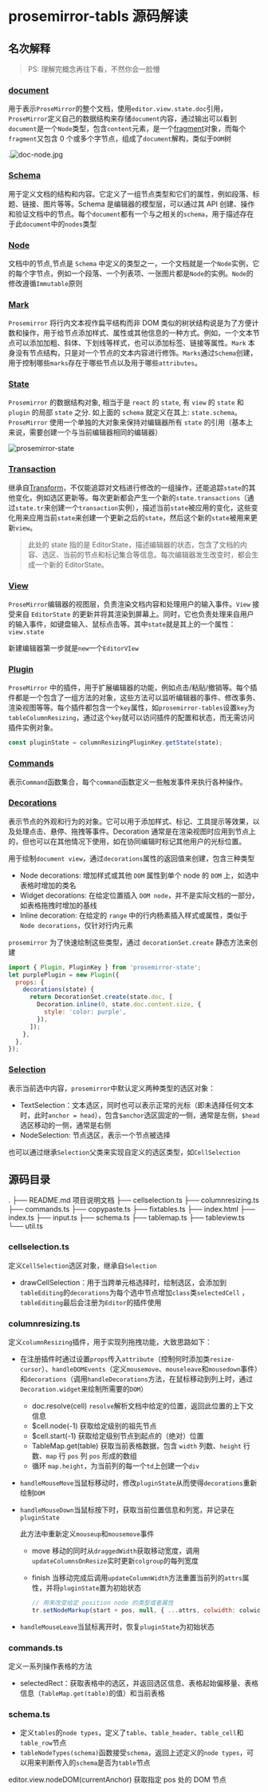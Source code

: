 # prosemirror-tabls 源码解读

## 名次解释

> PS: 理解完概念再往下看，不然你会一脸懵

### [document](https://prosemirror.net/docs/guide/#doc)

用于表示`ProseMirror`的整个文档，使用`editor.view.state.doc`引用，`ProseMirror`定义自己的数据结构来存储`document`内容，通过输出可以看到`document`是一个`Node`类型，包含`content`元素，是一个[fragment](https://prosemirror.xheldon.com/docs/ref/#model.Fragment)对象，而每个`fragment`又包含 0
个或多个字节点，组成了`document`解构，类似于`DOM`树

.![doc-node.jpg](./images/doc-node.jpg)

### [Schema](https://prosemirror.net/docs/guide/#schema)

用于定义文档的结构和内容。它定义了一组节点类型和它们的属性，例如段落、标题、链接、图片等等。Schema 是编辑器的模型层，可以通过其 API 创建、操作和验证文档中的节点。每个`document`都有一个与之相关的`schema`，用于描述存在于此`document`中的`nodes`类型

### [Node](https://prosemirror.net/docs/ref/#model.Node)

文档中的节点,节点是 `Schema` 中定义的类型之一，一个文档就是一个`Node`实例，它的每个字节点，例如一个段落、一个列表项、一张图片都是`Node`的实例。`Node`的修改遵循`Immutable`原则

### [Mark](https://prosemirror.net/docs/ref/#model.Mark)

`Prosemirror` 将行内文本视作扁平结构而非 DOM 类似的树状结构说是为了方便计数和操作，用于给节点添加样式、属性或其他信息的一种方式。例如，一个文本节点可以添加加粗、斜体、下划线等样式，也可以添加标签、链接等属性。`Mark` 本身没有节点结构，只是对一个节点的文本内容进行修饰。`Marks`通过`Schema`创建，用于控制哪些`marks`存在于哪些节点以及用于哪些`attributes`。

### [State](https://prosemirror.net/docs/guide/#state)

`Prosemirror` 的数据结构对象, 相当于是 `react` 的 `state`, 有 `view` 的 `state` 和 `plugin` 的局部 `state` 之分. 如上面的 `schema` 就定义在其上: `state.schema`。`ProseMirror` 使用一个单独的大对象来保持对编辑器所有 `state` 的引用（基本上来说，需要创建一个与当前编辑器相同的编辑器）

![prosemirror-state](./images/prosemirror-state.jpg)

### [Transaction](https://prosemirror.net/docs/guide/)

继承自[Transform](https://prosemirror.net/docs/guide/#transform)，不仅能追踪对文档进行修改的一组操作，还能追踪`state`的其他变化，例如选区更新等。每次更新都会产生一个新的`state.transactions`（通过`state.tr`来创建一个`transaction`实例），描述当前`state`被应用的变化，这些变化用来应用当前`state`来创建一个更新之后的`state`，然后这个新的`state`被用来更新`view`。

> 此处的 state 指的是 EditorState，描述编辑器的状态，包含了文档的内容、选区、当前的节点和标记集合等信息。每次编辑器发生改变时，都会生成一个新的 EditorState。

### [View](https://prosemirror.net/docs/guide/#view)

`ProseMirror`编辑器的视图层，负责渲染文档内容和处理用户的输入事件。`View` 接受来自 `EditorState` 的更新并将其渲染到屏幕上。同时，它也负责处理来自用户的输入事件，如键盘输入、鼠标点击等。其中`state`就是其上的一个属性：`view.state`

新建编辑器第一步就是`new`一个`EditorVIew`

### [Plugin](https://prosemirror.net/docs/ref/#state.Plugin_System)

`ProseMirror` 中的插件，用于扩展编辑器的功能，例如点击/粘贴/撤销等。每个插件都是一个包含了一组方法的对象，这些方法可以监听编辑器的事件、修改事务、渲染视图等等。每个插件都包含一个`key`属性，如`prosemirror-tables`设置`key`为`tableColumnResizing`，通过这个`key`就可以访问插件的配置和状态，而无需访问插件实例对象。

```js
const pluginState = columnResizingPluginKey.getState(state);
```

### [Commands](https://prosemirror.net/docs/guide/#commands)

表示`Command`函数集合，每个`command`函数定义一些触发事件来执行各种操作。

### [Decorations](https://www.xheldon.com/tech/prosemirror-guide-chinese.html?mode=light#decorations)

表示节点的外观和行为的对象。它可以用于添加样式、标记、工具提示等效果，以及处理点击、悬停、拖拽等事件。Decoration 通常是在渲染视图时应用到节点上的，但也可以在其他情况下使用，如在协同编辑时标记其他用户的光标位置。

用于绘制`document view`，通过`decorations`属性的返回值来创建，包含三种类型

- Node decorations: 增加样式或其他 `DOM` 属性到单个 node 的 `DOM` 上，如选中表格时增加的类名
- Widget decorations: 在给定位置插入 `DOM node`，并不是实际文档的一部分，如表格拖拽时增加的基线
- Inline decoration: 在给定的 `range` 中的行内杨素插入样式或属性，类似于 `Node decorations`，仅针对行内元素

`prosemirror` 为了快速绘制这些类型，通过 `decorationSet.create` 静态方法来创建

```js
import { Plugin, PluginKey } from 'prosemirror-state';
let purplePlugin = new Plugin({
  props: {
    decorations(state) {
      return DecorationSet.create(state.doc, [
        Decoration.inline(0, state.doc.content.size, {
          style: 'color: purple',
        }),
      ]);
    },
  },
});
```

### [Selection](https://prosemirror.net/docs/ref/#state.Selection)

表示当前选中内容，`prosemirror`中默认定义两种类型的选区对象：

- TextSelection：文本选区，同时也可以表示正常的光标（即未选择任何文本时，此时`anchor = head`），包含`$anchor`选区固定的一侧，通常是左侧，`$head`选区移动的一侧，通常是右侧
- NodeSelection: 节点选区，表示一个节点被选择

也可以通过继承`Selection`父类来实现自定义的选区类型，如`CellSelection`

## 源码目录

.
├── README.md 项目说明文档
├── cellselection.ts
├── columnresizing.ts
├── commands.ts
├── copypaste.ts
├── fixtables.ts
├── index.html
├── index.ts
├── input.ts
├── schema.ts
├── tablemap.ts
├── tableview.ts
└── util.ts

### cellselection.ts

定义`CellSelection`选区对象，继承自`Selection`

- drawCellSelection：用于当跨单元格选择时，绘制选区，会添加到`tableEditing`的`decorations`为每个选中节点增加`class`类`selectedCell` ，`tableEditing`最后会注册为`Editor`的插件使用

### columnresizing.ts

定义`columnResizing`插件，用于实现列拖拽功能，大致思路如下：

- 在注册插件时通过设置`props`传入`attribute`（控制何时添加类`resize-cursor`）、`handleDOMEvents`（定义`mousemove`、`mouseleave`和`mousedown`事件）和`decorations`（调用`handleDecorations`方法，在鼠标移动到列上时，通过`Decoration.widget`来绘制所需要的`DOM`）

  - doc.resolve(cell) `resolve`解析文档中给定的位置，返回此位置的上下文信息
  - $cell.node(-1) 获取给定级别的祖先节点
  - $cell.start(-1) 获取给定级别节点到起点的（绝对）位置
  - TableMap.get(table) 获取当前表格数据，包含 `width` 列数、`height` 行数、`map` 行 `pos` 列 `pos` 形成的数组
  - 循环 `map.height`，为当前列的每一个`td`上创建一个`div`

- `handleMouseMove`当鼠标移动时，修改`pluginState`从而使得`decorations`重新绘制`DOM`
- `handleMouseDown`当鼠标按下时，获取当前位置信息和列宽，并记录在`pluginState`

  此方法中重新定义`mouseup`和`mousemove`事件

  - move 移动的同时从`draggedWidth`获取移动宽度，调用`updateColumnsOnResize`实时更新`colgroup`的每列宽度
  - finish 当移动完成后调用`updateColumnWidth`方法重置当前列的`attrs`属性，并将`pluginState`置为初始状态

    ```js
    // 用来改变给定 position node 的类型或者属性
    tr.setNodeMarkup(start + pos, null, { ...attrs, colwidth: colwidth });
    ```

- `handleMouseLeave`当鼠标离开时，恢复`pluginState`为初始状态

### commands.ts

定义一系列操作表格的方法

- selectedRect：获取表格中的选区，并返回选区信息、表格起始偏移量、表格信息（`TableMap.get(table)`的值）和当前表格

### schema.ts

- 定义`tables`的`node types`，定义了`table`、`table_header`、`table_cell`和`table_row`节点
- `tableNodeTypes(schema)`函数接受`schema`，返回上述定义的`node types`，可以用来判断传入的`schema`是否为`table`节点

editor.view.nodeDOM(currentAnchor) 获取指定 pos 处的 DOM 节点
